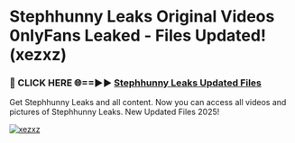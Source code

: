 # Stephhunny Leaks Original Videos 0nlyFans Leaked - Files Updated! (xezxz)

<h3>🔴 CLICK HERE 🌐==►► <a href="https://tinyurl.com/ehrbuxhb" rel="nofollow">Stephhunny Leaks Updated Files</a></h3>

Get Stephhunny Leaks and all content. Now you can access all videos and pictures of Stephhunny Leaks. New Updated Files 2025!

[![xezxz](https://i.imgur.com/lVYEuWS.gif)](https://tinyurl.com/ehrbuxhb)
